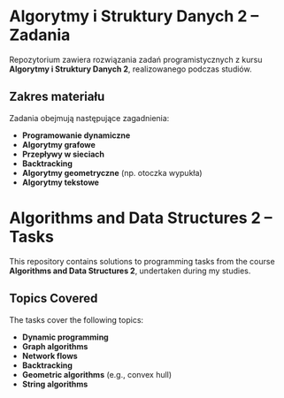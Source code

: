 # Algorytmy i Struktury Danych 2 – Zadania  

Repozytorium zawiera rozwiązania zadań programistycznych z kursu **Algorytmy i Struktury Danych 2**, realizowanego podczas studiów.  

## Zakres materiału  
Zadania obejmują następujące zagadnienia:  
- **Programowanie dynamiczne**  
- **Algorytmy grafowe**  
- **Przepływy w sieciach**  
- **Backtracking**  
- **Algorytmy geometryczne** (np. otoczka wypukła)  
- **Algorytmy tekstowe**

# Algorithms and Data Structures 2 – Tasks

This repository contains solutions to programming tasks from the course **Algorithms and Data Structures 2**, undertaken during my studies.

## Topics Covered
The tasks cover the following topics:
- **Dynamic programming**
- **Graph algorithms**
- **Network flows**
- **Backtracking**
- **Geometric algorithms** (e.g., convex hull)
- **String algorithms**


